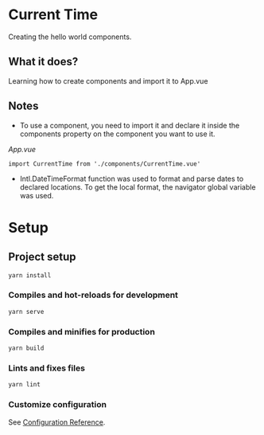 # Current Time

Creating the hello world components.

## What it does?

Learning how to create components and import it to App.vue

## Notes

- To use a component, you need to import it and declare it inside the components property on the component you want to use it. 

*App.vue*
```
import CurrentTime from './components/CurrentTime.vue'
```
- Intl.DateTimeFormat function was used to format and parse dates to declared locations. To get the local format, the navigator global variable was used.

# Setup
## Project setup
```
yarn install
```

### Compiles and hot-reloads for development
```
yarn serve
```

### Compiles and minifies for production
```
yarn build
```

### Lints and fixes files
```
yarn lint
```

### Customize configuration
See [Configuration Reference](https://cli.vuejs.org/config/).
